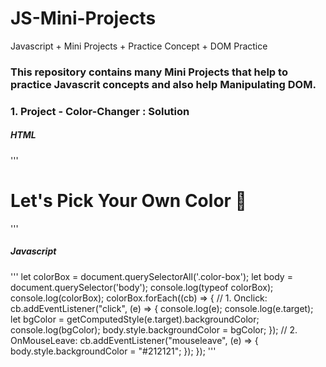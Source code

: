 # JS-Mini-Projects
Javascript + Mini Projects + Practice Concept + DOM Practice


### This repository contains many Mini Projects that help to practice Javascrit concepts and also help Manipulating DOM.


### 1. Project - Color-Changer : Solution
##### HTML
'''
    <body class="background">
        <div class="main-container d-flex justify-content-center align-items-center flex-column">
            <h1 class="mb-5">Let's Pick Your Own Color &#x200D;&#x1F3A8;</h1>
            <div class="container d-flex justify-content-center gap-5 p-3 mt-5">
                <div class="color-box  bg-info"></div>
                <div class="color-box bg-success"></div>
                <div class="color-box bg-warning"></div>
                <div class="color-box bg-danger"></div>
            </div>
        </div>
        <script src="./index.js"></script>
    </body>
'''

##### Javascript
'''
    let colorBox = document.querySelectorAll('.color-box');
    let body = document.querySelector('body');
    console.log(typeof colorBox);
    console.log(colorBox);
    colorBox.forEach((cb) => {
        // 1. Onclick:
        cb.addEventListener("click", (e) => {
            console.log(e);
            console.log(e.target); 
            let bgColor = getComputedStyle(e.target).backgroundColor;
            console.log(bgColor);
            body.style.backgroundColor = bgColor;
        });
        // 2. OnMouseLeave:
        cb.addEventListener("mouseleave", (e) => {
            body.style.backgroundColor = "#212121";
        });
    });
'''
